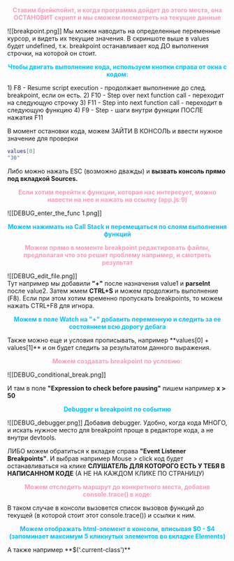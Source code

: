 <p style="color: #FA9BBB; font-weight: bold; text-align: center;">Ставим брейкпойнт, и когда программа дойдет до этого места, она ОСТАНОВИТ скрипт и мы сможем посмотреть на текущие данные</p>

![[breakpoint.png]]
Мы можем наводить на определенные переменные курсор, и видеть их текущие значения. 
В скриншоте выше в values будет undefined, т.к. breakpoint останавливает код ДО выполнения строчки, на которой он стоит. 
<p style="color: deepskyblue; font-weight: bold;text-align: center;">Чтобы двигать выполнение кода, используем кнопки справа от окна с кодом:</p>
1) F8 - Resume script execution - продолжает выполнение до след. breakpoint, если он есть.
2) F10 - Step over next function call - переходит на следующую строчку
3) F11 - Step into next function call - переходит в следующую функцию
4) F9 - Step - шаги внутри функции ПОСЛЕ нажатия F11

В момент остановки кода, можем ЗАЙТИ В КОНСОЛЬ и ввести нужное значение для проверки
```bash
values[0]
"30"
```
Либо можно нажать ESC (возможно дважды) и **вызвать консоль прямо под вкладкой Sources.**
<p style="color: #FA9BBB; font-weight: bold;text-align: center;">Если хотим перейти к функции, которая нас интересует, можно навести на нее и нажать на ссылку (app.js:9)</p>

![[DEBUG_enter_the_func 1.png]]

<p style="color: deepskyblue; font-weight: bold;text-align: center;">Можем нажимать на Call Stack и перемещаться по слоям выполнения функций</p>
<p style="color: #FA9BBB; font-weight: bold;text-align: center;">Можем прямо в моменте breakpoint редактировать файлы, предполагая что это решит проблему например, и смотреть результат</p>

![[DEBUG_edit_file.png]]\
Тут например мы добавили **"+"** после назначения value1 и **parseInt** после value2.
Затем жмем **CTRL+S** и можем продолжить выполнение (F8).
Если при этом хотим временно пропускать breakpoints, то можем нажать CTRL+F8 для игнора.
<p style="color: deepskyblue; font-weight: bold;text-align: center;">Можем в поле Watch на "+" добавить переменную и следить за ее состоянием всю дорогу дебага</p>
Также можно еще и условия прописывать, например **values[0] + values[1]** и он будет следить за результатом данного выражения.

<p style="color: #FA9BBB; font-weight: bold;text-align: center;">Можем создавать breakpoint по условию:</p>

![[DEBUG_conditional_break.png]]

И там в поле **"Expression to check before pausing"** пишем например **x > 50**

<p style="color: deepskyblue; font-weight: bold;text-align: center;">Debugger и breakpoint по событию</p>

![[DEBUG_debugger.png]]
Добавив debugger. Удобно, когда кода МНОГО, и искать нужное место для breakpoint проще в редакторе кода, а не внутри devtools.

ЛИБО можем обратиться к вкладке справа **"Event Listener Breakpoints"**. И выбрав например Mouse > click код будет останавливаться на клике **СЛУШАТЕЛЬ ДЛЯ КОТОРОГО ЕСТЬ У ТЕБЯ В НАПИСАННОМ КОДЕ** (А НЕ НА КАЖДОМ КЛИКЕ ПО СТРАНИЦУ)

<p style="color: #FA9BBB; font-weight: bold;text-align: center;">Можем отследить маршрут до конкретного места, добавив console.trace() в коде:</p>
В таком случае в консоли вызовется список вызовов функций до текущей (в которой стоит этот console.trace()) и ссылки к ним.

<p style="color: deepskyblue; font-weight: bold;text-align: center;">Можем отображать html-элемент в консоли, вписывая $0 - $4 (запоминает максимум 5 кликнутых элементов во вкладке Elements)</p>
А также например **$('.current-class')**